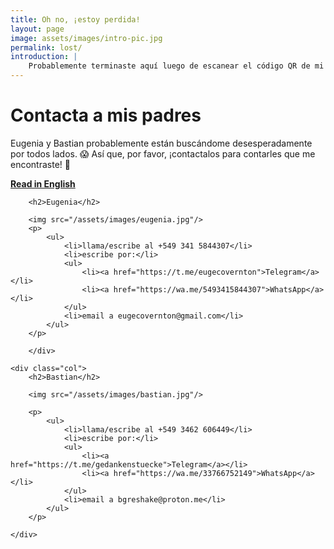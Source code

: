 ```yaml
---
title: Oh no, ¡estoy perdida!
layout: page
image: assets/images/intro-pic.jpg
permalink: lost/
introduction: |
    Probablemente terminaste aquí luego de escanear el código QR de mi medalla. ¡¿Que deberías hacer ahora?!
---
```

# Contacta a mis padres
Eugenia y Bastian probablemente están buscándome desesperadamente por todos lados. 😱 Así que, por favor, ¡contactalos para contarles que me encontraste! 🔎
<link rel="stylesheet" href="/assets/css/custom.css">

<button id='locbutton' class='btn' style='display:none' onclick="getLocation()">Comparte tu ubicación con Eugenia & Bastian</button>

**[Read in English](/lost-en/)**

<div class="container">
    <div class="col">

        <h2>Eugenia</h2>

        <img src="/assets/images/eugenia.jpg"/>
        <p>
            <ul>
                <li>llama/escribe al +549 341 5844307</li>
                <li>escribe por:</li>
                <ul>
                    <li><a href="https://t.me/eugecovernton">Telegram</a></li>
                    <li><a href="https://wa.me/5493415844307">WhatsApp</a></li>
                </ul>
                <li>email a eugecovernton@gmail.com</li>
            </ul>
        </p>

        </div>

    <div class="col">
        <h2>Bastian</h2>

        <img src="/assets/images/bastian.jpg"/>

        <p>
            <ul>
                <li>llama/escribe al +549 3462 606449</li>
                <li>escribe por:</li>
                <ul>
                    <li><a href="https://t.me/gedankenstuecke">Telegram</a></li>
                    <li><a href="https://wa.me/33766752149">WhatsApp</a></li>
                </ul>
                <li>email a bgreshake@proton.me</li>
            </ul>
        </p>
        
    </div>
</div>
